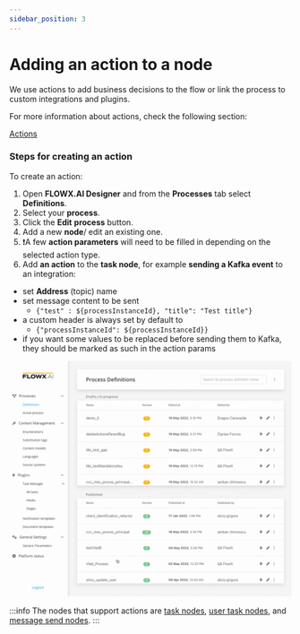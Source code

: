 ```yaml
---
sidebar_position: 3
---
```


# Adding an action to a node

We use actions to add business decisions to the flow or link the process to custom integrations and plugins.

For more information about actions, check the following section:

[Actions](../../building-blocks/actions)

### Steps for creating an action

To create an action:

1. Open **FLOWX.AI Designer** and from the **Processes** tab select **Definitions**.
2. Select your **process**.
3. Click the **Edit** **process** button.
4. Add a new **node**/ edit an existing one.
5. :exclamation:A few **action parameters** will need to be filled in depending on the selected action type.
6. Add **an action** to the **task node**, for example **sending a Kafka event** to an integration:

* set **Address** (topic) name
* set message content to be sent
  * `{"test" : ${processInstanceId}, "title": "Test title"}`
* a custom header is always set by default to
  * `{"processInstanceId": ${processInstanceId}}`
* if you want some values to be replaced before sending them to Kafka, they should be marked as such in the action params

![](../img/process_flowx_adding_an_action.gif)

:::info
The nodes that support actions are [task nodes](../../building-blocks/node/task-node/task-node.md), [user task nodes](../../building-blocks/node/user-task-node/user-task-node.md), and [message send nodes](../../building-blocks/node/message-send-received-task-node.md).
:::

